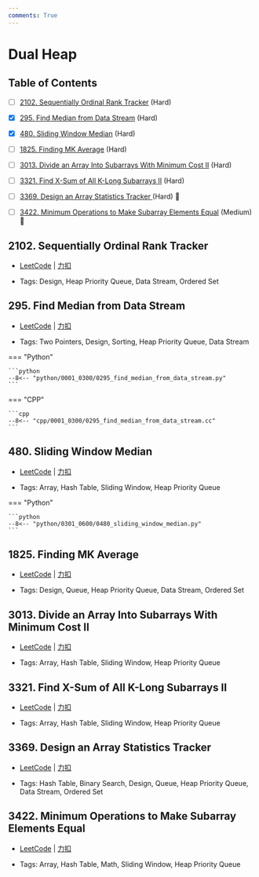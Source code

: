 ```yaml
---
comments: True
---
```


# Dual Heap

## Table of Contents

- [ ] [2102. Sequentially Ordinal Rank Tracker](#2102-sequentially-ordinal-rank-tracker) (Hard)
- [x] [295. Find Median from Data Stream](#295-find-median-from-data-stream) (Hard)
- [x] [480. Sliding Window Median](#480-sliding-window-median) (Hard)
- [ ] [1825. Finding MK Average](#1825-finding-mk-average) (Hard)
- [ ] [3013. Divide an Array Into Subarrays With Minimum Cost II](#3013-divide-an-array-into-subarrays-with-minimum-cost-ii) (Hard)
- [ ] [3321. Find X-Sum of All K-Long Subarrays II](#3321-find-x-sum-of-all-k-long-subarrays-ii) (Hard)
- [ ] [3369. Design an Array Statistics Tracker ](#3369-design-an-array-statistics-tracker) (Hard) 👑
- [ ] [3422. Minimum Operations to Make Subarray Elements Equal](#3422-minimum-operations-to-make-subarray-elements-equal) (Medium) 👑


## 2102. Sequentially Ordinal Rank Tracker

-    [LeetCode](https://leetcode.com/problems/sequentially-ordinal-rank-tracker/) | [力扣](https://leetcode.cn/problems/sequentially-ordinal-rank-tracker/)

-   Tags: Design, Heap Priority Queue, Data Stream, Ordered Set



## 295. Find Median from Data Stream

-    [LeetCode](https://leetcode.com/problems/find-median-from-data-stream/) | [力扣](https://leetcode.cn/problems/find-median-from-data-stream/)

-   Tags: Two Pointers, Design, Sorting, Heap Priority Queue, Data Stream

=== "Python"

    ```python
    --8<-- "python/0001_0300/0295_find_median_from_data_stream.py"
    ```

=== "CPP"

    ```cpp
    --8<-- "cpp/0001_0300/0295_find_median_from_data_stream.cc"
    ```



## 480. Sliding Window Median

-    [LeetCode](https://leetcode.com/problems/sliding-window-median/) | [力扣](https://leetcode.cn/problems/sliding-window-median/)

-   Tags: Array, Hash Table, Sliding Window, Heap Priority Queue

=== "Python"

    ```python
    --8<-- "python/0301_0600/0480_sliding_window_median.py"
    ```



## 1825. Finding MK Average

-    [LeetCode](https://leetcode.com/problems/finding-mk-average/) | [力扣](https://leetcode.cn/problems/finding-mk-average/)

-   Tags: Design, Queue, Heap Priority Queue, Data Stream, Ordered Set



## 3013. Divide an Array Into Subarrays With Minimum Cost II

-    [LeetCode](https://leetcode.com/problems/divide-an-array-into-subarrays-with-minimum-cost-ii/) | [力扣](https://leetcode.cn/problems/divide-an-array-into-subarrays-with-minimum-cost-ii/)

-   Tags: Array, Hash Table, Sliding Window, Heap Priority Queue



## 3321. Find X-Sum of All K-Long Subarrays II

-    [LeetCode](https://leetcode.com/problems/find-x-sum-of-all-k-long-subarrays-ii/) | [力扣](https://leetcode.cn/problems/find-x-sum-of-all-k-long-subarrays-ii/)

-   Tags: Array, Hash Table, Sliding Window, Heap Priority Queue



## 3369. Design an Array Statistics Tracker 

-    [LeetCode](https://leetcode.com/problems/design-an-array-statistics-tracker/) | [力扣](https://leetcode.cn/problems/design-an-array-statistics-tracker/)

-   Tags: Hash Table, Binary Search, Design, Queue, Heap Priority Queue, Data Stream, Ordered Set



## 3422. Minimum Operations to Make Subarray Elements Equal

-    [LeetCode](https://leetcode.com/problems/minimum-operations-to-make-subarray-elements-equal/) | [力扣](https://leetcode.cn/problems/minimum-operations-to-make-subarray-elements-equal/)

-   Tags: Array, Hash Table, Math, Sliding Window, Heap Priority Queue



